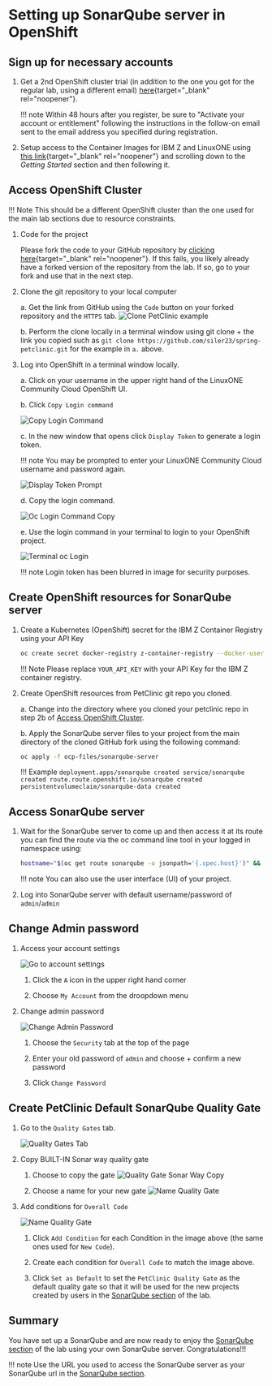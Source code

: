 # Setting up SonarQube server in OpenShift

## Sign up for necessary accounts

1. Get a 2nd OpenShift cluster trial (in addition to the one you got for the regular lab, using a different email) [here](https://linuxone.cloud.marist.edu/#/register?flag=OCP){target="_blank" rel="noopener"}.

    !!! note
        Within 48 hours after you register, be sure to "Activate your account or entitlement" following the instructions in the follow-on email sent to the email address you specified during registration.

2. Setup access to the Container Images for IBM Z and LinuxONE using [this link](https://ibm.github.io/ibm-z-oss-hub/main/main.html){target="_blank" rel="noopener"} and scrolling down to the *Getting Started* section and then following it.

## Access OpenShift Cluster

!!! Note
    This should be a different OpenShift cluster than the one used for the main lab sections due to resource constraints.

1. Code for the project

    Please fork the code to your GitHub repository by [clicking here](https://github.com/ibm-wsc/spring-petclinic/fork){target="_blank" rel="noopener"}. If this fails, you likely already have a forked version of the repository from the lab. If so, go to your fork and use that in the next step.

2. Clone the git repository to your local computer 

    a. Get the link from GitHub using the `Code` button on your forked repository and the `HTTPS` tab. ![Clone PetClinic example](../../images/YamlSetup/ClonePetclinic.png)

    b. Perform the clone locally in a terminal window using git clone + the link you copied such as `git clone https://github.com/siler23/spring-petclinic.git` for the example in `a.` above.

3. Log into OpenShift in a terminal window locally.

    a. Click on your username in the upper right hand of the LinuxONE Community Cloud OpenShift UI.

    b. Click `Copy Login command`

    ![Copy Login Command](../../images/YamlSetup/CopyLoginCommand.png)

    c. In the new window that opens click `Display Token` to generate a login token.

    !!! note
        You may be prompted to enter your LinuxONE Community Cloud username and password again.
        
    ![Display Token Prompt](../../images/YamlSetup/DisplayTokenPrompt.png)

    d. Copy the login command.

    ![Oc Login Command Copy ](../../images/YamlSetup/OcLoginCommand.png)

    e. Use the login command in your terminal to login to your OpenShift project.

    ![Terminal oc Login](../../images/YamlSetup/TerminalLogin.png)

    !!! note
        Login token has been blurred in image for security purposes.

## Create OpenShift resources for SonarQube server

1. Create a Kubernetes (OpenShift) secret for the IBM Z Container Registry using your API Key

    ``` bash
    oc create secret docker-registry z-container-registry --docker-username=iamapikey --docker-server='icr.io' --docker-password='YOUR_API_KEY'
    ```

    !!! Note
        Please replace `YOUR_API_KEY` with your API Key for the IBM Z container registry.

2. Create OpenShift resources from PetClinic git repo you cloned.

    a. Change into the directory where you cloned your petclinic repo in step 2b of [Access OpenShift Cluster](#access-openshift-cluster).

    b. Apply the SonarQube server files to your project from the main directory of the cloned GitHub fork using the following command:

    ``` bash
    oc apply -f ocp-files/sonarqube-server
    ```

    !!! Example
        ```
        deployment.apps/sonarqube created
        service/sonarqube created
        route.route.openshift.io/sonarqube created
        persistentvolumeclaim/sonarqube-data created
        ```

## Access SonarQube server

1. Wait for the SonarQube server to come up and then access it at its route you can find the route via the oc command line tool in your logged in namespace using:

    ``` bash
    hostname="$(oc get route sonarqube -o jsonpath='{.spec.host}')" && echo "https://${hostname}"
    ```

    !!! note
        You can also use the user interface (UI) of your project.

2. Log into SonarQube server with default username/password of `admin`/`admin`

## Change Admin password

1. Access your account settings

    ![Go to account settings](../../images/DevSecOps/GoToAccount.png)

    1. Click the `A` icon in the upper right hand corner

    2. Choose `My Account` from the droopdown menu

2. Change admin password 

    ![Change Admin Password](../../images/DevSecOps/ChangePasswordAdmin.png)

    1. Choose the `Security` tab at the top of the page

    2. Enter your old password of `admin` and choose + confirm a new password 

    3. Click `Change Password`

## Create PetClinic Default SonarQube Quality Gate

1. Go to the `Quality Gates` tab.

    ![Quality Gates Tab](../../images/DevSecOps/ChooseQualityGatesTab.png)

2. Copy BUILT-IN Sonar way quality gate

    1. Choose to copy the gate 
        ![Quality Gate Sonar Way Copy](../../images/DevSecOps/CopySonarWayQualityGate.png)

    2. Choose a name for your new gate
        ![Name Quality Gate](../../images/DevSecOps/ConfirmCopyQualityGate.png)

3. Add conditions for `Overall Code`

    ![Name Quality Gate](../../images/DevSecOps/QualityGateOverallCode.png)

    1. Click `Add Condition` for each Condition in the image above (the same ones used for `New Code`).

    2. Create each condition for `Overall Code` to match the image above.

    3. Click `Set as Default` to set the `PetClinic Quality Gate` as the default quality gate so that it will be used for the new projects created by users in the [SonarQube section](devsecops.md) of the lab.

## Summary
You have set up a SonarQube and are now ready to enjoy the [SonarQube section](devsecops.md) of the lab using your own SonarQube server. Congratulations!!!

!!! note
    Use the URL you used to access the SonarQube server as your SonarQube url in the [SonarQube section](devsecops.md).